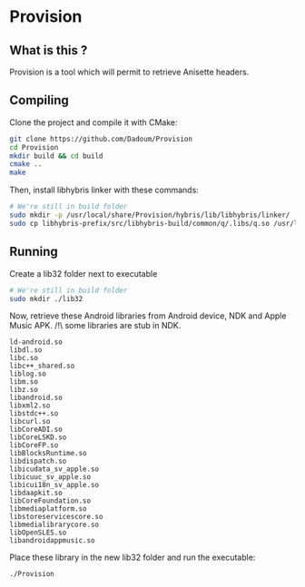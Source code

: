 # Provision

## What is this ?

Provision is a tool which will permit to retrieve Anisette headers.

## Compiling

Clone the project and compile it with CMake:

```bash
git clone https://github.com/Dadoum/Provision
cd Provision
mkdir build && cd build
cmake ..
make
```

Then, install libhybris linker with these commands:

```bash
# We're still in build folder
sudo mkdir -p /usr/local/share/Provision/hybris/lib/libhybris/linker/
sudo cp libhybris-prefix/src/libhybris-build/common/q/.libs/q.so /usr/local/share/Provision/hybris/lib/libhybris/linker/q.so
```

## Running

Create a lib32 folder next to executable

```bash
# We're still in build folder
sudo mkdir ./lib32
```

Now, retrieve these Android libraries from Android device, NDK and Apple Music APK.
/!\ some libraries are stub in NDK.

```
ld-android.so
libdl.so
libc.so
libc++_shared.so
liblog.so
libm.so
libz.so
libandroid.so
libxml2.so
libstdc++.so
libcurl.so
libCoreADI.so
libCoreLSKD.so
libCoreFP.so
libBlocksRuntime.so
libdispatch.so
libicudata_sv_apple.so
libicuuc_sv_apple.so
libicui18n_sv_apple.so
libdaapkit.so
libCoreFoundation.so
libmediaplatform.so
libstoreservicescore.so
libmedialibrarycore.so
libOpenSLES.so
libandroidappmusic.so
```

Place these library in the new lib32 folder and run the executable:

```bash
./Provision
```
